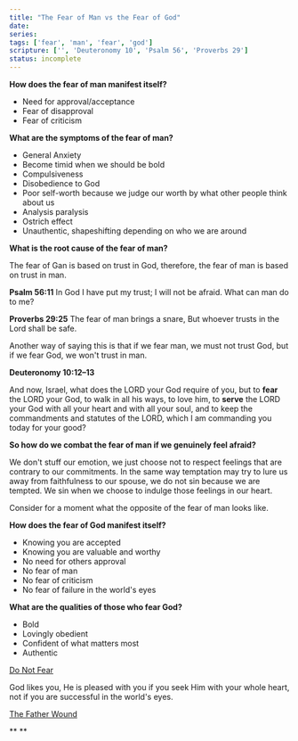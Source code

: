 ```yaml
---
title: "The Fear of Man vs the Fear of God"
date: 
series: 
tags: ['fear', 'man', 'fear', 'god']
scripture: ['', 'Deuteronomy 10', 'Psalm 56', 'Proverbs 29']
status: incomplete
---
```


**How does the fear of man manifest itself?**

- Need for approval/acceptance
- Fear of disapproval
- Fear of criticism

**What are the symptoms of the fear of man?**

- General Anxiety
- Become timid when we should be bold
- Compulsiveness
- Disobedience to God
- Poor self-worth because we judge our worth by what other people think about us
- Analysis paralysis
- Ostrich effect
- Unauthentic, shapeshifting depending on who we are around

**What is the root cause of the fear of man?**

The fear of Gan is based on trust in God, therefore, the fear of man is based on trust in man.

**Psalm 56:11**
In God I have put my trust; I will not be afraid. What can man do to me?

**Proverbs 29:25**
The fear of man brings a snare, But whoever trusts in the Lord shall be safe.

Another way of saying this is that if we fear man, we must not trust God, but if we fear God, we won't trust in man.

**Deuteronomy 10:12–13**

And now, Israel, what does the LORD your God require of you, but to **fear** the LORD your God, to walk in all his ways, to love him, to **serve** the LORD your God with all your heart and with all your soul, and to keep the commandments and statutes of the LORD, which I am commanding you today for your good?

**So how do we combat the fear of man if we genuinely feel afraid?**

We don't stuff our emotion, we just choose not to respect feelings that are contrary to our commitments. In the same way temptation may try to lure us away from faithfulness to our spouse, we do not sin because we are tempted. We sin when we choose to indulge those feelings in our heart.

Consider for a moment what the opposite of the fear of man looks like.

**How does the fear of God manifest itself?**

- Knowing you are accepted
- Knowing you are valuable and worthy
- No need for others approval
- No fear of man
- No fear of criticism
- No fear of failure in the world's eyes

**What are the qualities of those who fear God?**

- Bold
- Lovingly obedient
- Confident of what matters most
- Authentic

[Do Not Fear](https://www.evernote.com/shard/s95/sh/d5a7b8f8-9388-436f-950e-a2c112fed86d/dfadc830cc53ea05d07a3f4e4cfe1337)

God likes you, He is pleased with you if you seek Him with your whole heart, not if you are successful in the world's eyes.

[The Father Wound](https://www.evernote.com/shard/s95/sh/9e06266a-83f1-ab2c-6f0c-23045c381716/f5b0b5f0b454ff2ce37569cb6b095e27)

**
**